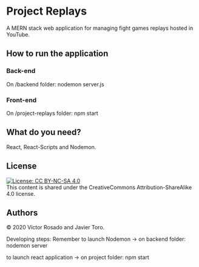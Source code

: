 # Project Replays
A MERN stack web application for managing fight games replays hosted in YouTube.

## How to run the application

### Back-end
On /backend folder: nodemon server.js

### Front-end
On /project-replays folder: npm start

## What do you need?
React, React-Scripts and Nodemon.

## License
[![License: CC BY-NC-SA 4.0](https://img.shields.io/badge/License-CC%20BY--NC--SA%204.0-lightgrey.svg)](https://creativecommons.org/licenses/by-nc-sa/4.0/)  
This content is shared under the CreativeCommons Attribution-ShareAlike 4.0 license.

## Authors
© 2020 Víctor Rosado and Javier Toro.

Developing steps:
Remember to launch Nodemon -> on backend folder: nodemon server

to launch react application -> on project folder: npm start
